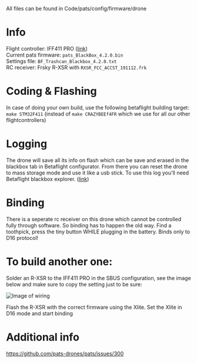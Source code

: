 All files can be found in Code/pats/config/firmware/drone

# Info
Flight controller: IFF411 PRO ([link](https://shop.iflight-rc.com/index.php?route=product/product&path=20_27_132&product_id=848))  
Current pats firmware: `pats_BlackBox_4.2.0.bin`  
Settings file: `BF_Trashcan_Blackbox_4.2.0.txt`  
RC receiver: Frsky R-XSR with `RXSR_FCC_ACCST_191112.frk`  

# Coding & Flashing
In case of doing your own build, use the following betaflight building target: `make STM32F411` (instead of `make CRAZYBEEf4FR` which we use for all our other flightcontrollers)

# Logging
The drone will save all its info on flash which can be save and erased in the blackbox tab in Betaflight configurator. From there you can reset the drone to mass storage mode and use it like a usb stick. To use this log you'll need Betaflight blackbox explorer. ([link](https://github.com/betaflight/blackbox-log-viewer/releases))

# Binding
There is a seperate rc receiver on this drone which cannot be controlled fully through software. So binding has to happen the old way. Find a toothpick, press the tiny button WHILE plugging in the battery. Binds only to D16 protocol!

# To build another one:
Solder an R-XSR to the IFF411 PRO in the SBUS configuration, see the image below and make sure to copy the setting just to be sure:

![Image of wiring](https://user-images.githubusercontent.com/41873016/83013935-1a5d3300-a01e-11ea-84e0-2b63d22602ee.png)

Flash the R-XSR with the correct firmware using the Xlite. Set the Xlite in D16 mode and start binding

# Additional info
https://github.com/pats-drones/pats/issues/300
